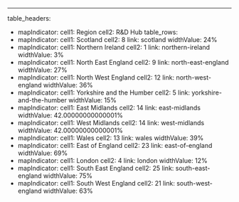 ---
table_headers:
 - mapIndicator:
   cell1: Region
   cell2: R&D Hub
table_rows:
 - mapIndicator:
   cell1: Scotland
   cell2: 8
   link: scotland
   widthValue: 24%
 - mapIndicator:
   cell1: Northern Ireland
   cell2: 1
   link: northern-ireland
   widthValue: 3%
 - mapIndicator:
   cell1: North East England
   cell2: 9
   link: north-east-england
   widthValue: 27%
 - mapIndicator:
   cell1: North West England
   cell2: 12
   link: north-west-england
   widthValue: 36%
 - mapIndicator:
   cell1: Yorkshire and the Humber
   cell2: 5
   link: yorkshire-and-the-humber
   widthValue: 15%
 - mapIndicator:
   cell1: East Midlands
   cell2: 14
   link: east-midlands
   widthValue: 42.00000000000001%
 - mapIndicator:
   cell1: West Midlands
   cell2: 14
   link: west-midlands
   widthValue: 42.00000000000001%
 - mapIndicator:
   cell1: Wales
   cell2: 13
   link: wales
   widthValue: 39%
 - mapIndicator:
   cell1: East of England
   cell2: 23
   link: east-of-england
   widthValue: 69%
 - mapIndicator:
   cell1: London
   cell2: 4
   link: london
   widthValue: 12%
 - mapIndicator:
   cell1: South East England
   cell2: 25
   link: south-east-england
   widthValue: 75%
 - mapIndicator:
   cell1: South West England
   cell2: 21
   link: south-west-england
   widthValue: 63%
